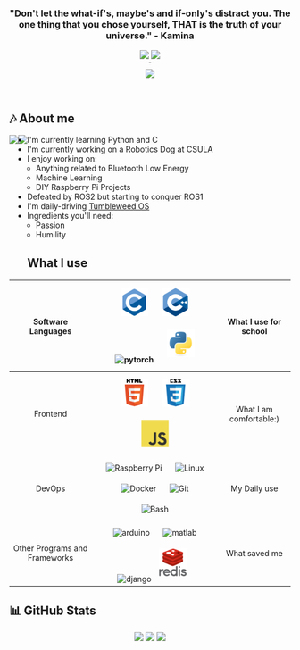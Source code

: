 <!-- CREDIT goes to: https://github.com/ClaraCrazy, got inspired by her page -->


<h3 align="center">
"Don't let the what-if's, maybe's and if-only's distract you. The one thing that you chose yourself, THAT is the truth of your universe." - Kamina
</h3>


<!-- Creating a divider for my introduction (steam/discord logos as well) -->
<div align="center">
 <a href="https://discord.gg/PvAchTvgZC" target="_blank">
    <img src="https://img.shields.io/badge/Discord-5865F2?style=for-the-badge&logo=discord&logoColor=white" style="margin-bottom: 5px;"/>
  </a>
  <a href="https://steamcommunity.com/id/artorias961/" target="_blank">
    <img src="https://img.shields.io/badge/Steam-171A21?style=for-the-badge&logo=steam&logoColor=white" style="margin-bottom: 5px;"/>
  </a>
</div>

<!-- Creating a loading bar -->
<div align="center">  
  <img style="margin: 10px" src="https://cdn.discordapp.com/attachments/1085349080592560169/1097954019248451635/ezgif.com-gif-maker_1.gif" height="25" />  
</div>

<!-- Creaking Element -->
<br>

<!--  -->

## :notes: About me
<!-- Creating a divider -->
<div>
  <img align="left" height="260vh" src="[[https://user-images.githubusercontent.com/55334727/232866686-aec8bc11-14a3-4499-9072-9ea96e6e3db6.gif](https://www.google.com/url?sa=i&url=https%3A%2F%2Fanimesher.com%2Fentry%2Fgif-ghost-in-the-shell-coding-2045678%2F&psig=AOvVaw1jadG_yes2oyEEg4bu13VF&ust=1694993629738000&source=images&cd=vfe&opi=89978449&ved=0CA8QjRxqFwoTCLDni7ulsIEDFQAAAAAdAAAAABAh)](https://animesher.com/orig/2/204/2045/20456/animesher.com_gif-ghost-in-the-shell-coding-2045678.gif)">
  <img align="left" height="260vh" src="https://upload.wikimedia.org/wikipedia/commons/3/3d/1_120_transparent.png">
</div>

<!-- About me -->
- I'm currently learning Python and C
- I'm currently working on a Robotics Dog at CSULA
- I enjoy working on:
   - Anything related to Bluetooth Low Energy
   - Machine Learning
   - DIY Raspberry Pi Projects
- Defeated by ROS2 but starting to conquer ROS1
- I'm daily-driving [Tumbleweed OS](https://get.opensuse.org/tumbleweed/)
- Ingredients you'll need:
   - Passion
   - Humility

## What I use 


<!-- Creating a table chart -->
| Software Languages | <img style="margin: 10px" src="https://raw.githubusercontent.com/devicons/devicon/master/icons/c/c-original.svg" alt="c" width="50" height="50"/> <img style="margin: 10px" src="https://raw.githubusercontent.com/devicons/devicon/master/icons/cplusplus/cplusplus-original.svg" alt="cplusplus" width="50" height="50"/> <img style="margin: 10px" src="https://www.vectorlogo.zone/logos/pytorch/pytorch-icon.svg" alt="pytorch" width="50" height="50"/> <img style="margin: 10px" src="https://raw.githubusercontent.com/devicons/devicon/master/icons/python/python-original.svg" alt="python" width="50" height="50"/> | What I use for school |
| :---: | :---: | :---: |
| Frontend | <img style="margin: 10px"  src="https://raw.githubusercontent.com/devicons/devicon/master/icons/html5/html5-original-wordmark.svg" alt="html5" width="50" height="50"/> <img style="margin: 10px" src="https://raw.githubusercontent.com/devicons/devicon/master/icons/css3/css3-original-wordmark.svg" alt="css3" width="50" height="50"/> <img style="margin: 10px" src="https://raw.githubusercontent.com/devicons/devicon/master/icons/javascript/javascript-original.svg" alt="javascript" width="50" height="50"/> | What I am comfortable:) |
| DevOps | <img style="margin: 10px" src="https://upload.wikimedia.org/wikipedia/de/thumb/c/cb/Raspberry_Pi_Logo.svg/570px-Raspberry_Pi_Logo.svg.png" alt="Raspberry Pi" height="50" />  <img style="margin: 10px" src="https://profilinator.rishav.dev/skills-assets/linux-original.svg" alt="Linux" height="50" /> <img style="margin: 10px" src="https://profilinator.rishav.dev/skills-assets/docker-original-wordmark.svg" alt="Docker" height="50" /> <img style="margin: 10px" src="https://profilinator.rishav.dev/skills-assets/git-scm-icon.svg" alt="Git" height="50" /> <img style="margin: 10px" src="https://profilinator.rishav.dev/skills-assets/gnu_bash-icon.svg" alt="Bash" height="50" />  | My Daily use |
| Other Programs and Frameworks | <img style="margin: 10px" src="https://cdn.worldvectorlogo.com/logos/arduino-1.svg" alt="arduino" width="50" height="50"/> <img style="margin: 10px" src="https://upload.wikimedia.org/wikipedia/commons/2/21/Matlab_Logo.png" alt="matlab" width="50" height="50"/> <img src="https://cdn.worldvectorlogo.com/logos/django.svg" alt="django" width="50" height="50"/> <img style="margin: 10px" src="https://raw.githubusercontent.com/devicons/devicon/master/icons/redis/redis-original-wordmark.svg" alt="redis" width="50" height="50"/> | What saved me |





## 📊 GitHub Stats

<!-- reference 1: https://github.com/anuraghazra/github-readme-stats -->
<!-- reference 2: https://github-readme-streak-stats.herokuapp.com/demo/ -->

<p align="center">
 <img src="https://github-readme-stats.vercel.app/api?username=artorias961&show_icons=true&theme=tokyonight" width="35%">
 <img src="https://github-readme-streak-stats.herokuapp.com/?user=artorias961&theme=tokyonight&hide_border=false" width="37%">
 <img src="https://github-readme-stats.vercel.app/api/top-langs/?username=artorias961&theme=tokyonight&hide_border=false&include_all_commits=false&count_private=true&layout=compact" width="27%">
</p>
































